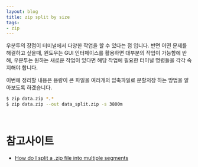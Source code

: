 ```yaml
---
layout: blog
title: zip split by size
tags:
- zip
---
```


우분투의 장점이 터미널에서 다양한 작업을 할 수 있다는 점 입니다. 반면 어떤 문제를 해결하고 싶을때, 윈도우는 GUI 인터페이스를 활용하면 대부분의 작업이 가능함에 반해, 우분투는 원하는 새로운 작업이 있다면 해당 작업에 필요한 터미널 명령들을 각각 숙지해야 합니다.

이번에 정리할 내용은 용량이 큰 파일을 여러개의 압축파일로 분할저장 하는 방법을 알아보도록 하겠습니다.

```bash
$ zip data.zip *.*
$ zip data.zip --out data_split.zip -s 3800m
```

<br/>

# 참고사이트
- [How do I split a .zip file into multiple segments](https://butteryoon.github.io/dev/2019/04/20/letsencryption.markdown.html)